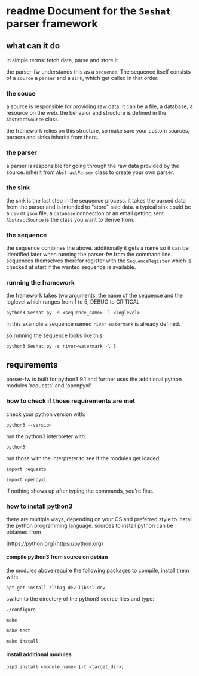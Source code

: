 # readme Document for the `Seshat` parser framework

## what can it do
in simple terms: fetch data, parse and store it

the parser-fw understands this as a `sequence`. The sequence itself consists of a `source` a `parser` and a `sink`, which get called in that order.

### the souce

a source is responsible for providing raw data. it can be a file, a database, a resource on the web. the behavior and structure is defined in the `AbstractSource` class.

the framework relies on this structure, so make sure your custom sources, parsers and sinks inherits from there.

### the parser

a parser is responsible for going through the raw data provided by the source. inherit from `AbstractParser` class to create your own parser.

### the sink

the sink is the last step in the sequence process. it takes the parsed data from the parser and is intended to "store" said data. a typical sink could be a `csv` or `json` file, a `database` connection or an email getting sent. `AbstractSource` is the class you want to derive from.

### the sequence

the sequence combines the above. additionally it gets a name so it can be identified later when running the parser-fw from the command line. sequences themselves therefor register with the `SequenceRegister` which is checked at start if the wanted sequence is available.

### running the framework

the framework takes two arguments, the name of the sequence and the loglevel which ranges from 1 to 5, DEBUG to CRITICAL

`python3 Seshat.py -s <sequence_name> -l <loglevel>`

in this example a sequence named `river-watermark` is already defined.

so running the sequence looks like this:

`python3 Seshat.py -s river-watermark -l 3`

## requirements
parser-fw is built for python3.9.1 and further uses the additional python modules
'requests' and 'openpyxl'

### how to check if those requirements are met
check your python version with:

`python3 --version`

run the python3 interpreter with:

`python3`

run those with the interpreter to see if the modules get loaded:

`import requests`

`import openpyxl`

if nothing shows up after typing the commands, you're fine.

### how to install python3
there are multiple ways, depending on your OS and preferred style to install the python programming language. sources to install python can be obtained from

[https://python.org](https://python.org)

#### compile python3 from source on debian
the modules above require the following packages to compile, install them with:

`apt-get install zlib1g-dev libssl-dev`

switch to the directory of the python3 source files and type:

`./configure`

`make`

`make test`

`make install`

#### install additional modules

`pip3 install <module_name> [-t <target_dir>]`
